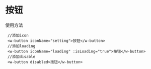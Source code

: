 # 按钮

使用方法

<ClientOnly>
   <demo-button></demo-button>
</ClientOnly>

  ```vue
   //添加icon
   <w-button iconName="setting">按钮</w-button>
   //添加loading
   <w-button iconName="loading" :isLoading="true">按钮</w-button>
   //添加disable
   <w-button disabled>按钮</w-button>
  ```